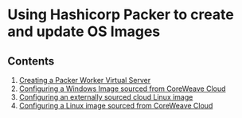 # Using Hashicorp Packer to create and update OS Images

## Contents

1. [Creating a Packer Worker Virtual Server](creating-a-packer-worker-virtual-server.md)
2. [Configuring a Windows Image sourced from CoreWeave Cloud](configuring-a-windows-image-sourced-from-coreweave-cloud.md)
3. [Configuring an externally sourced cloud Linux image](configuring-an-externally-sourced-cloud-linux-image.md)
4. [Configuring a Linux image sourced from CoreWeave Cloud](configuring-a-linux-image-sourced-from-coreweave-cloud.md)

